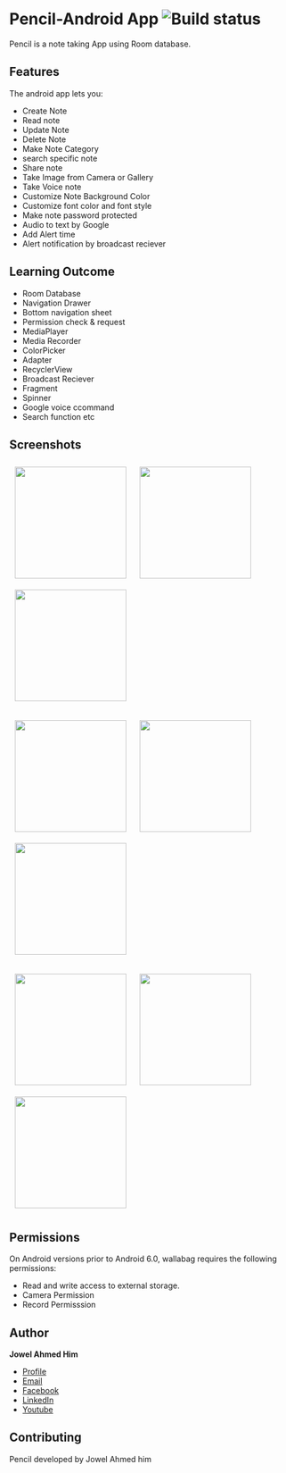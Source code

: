 # Pencil-Android App ![Build status](https://github.com/wallabag/android-app/workflows/CI/badge.svg?branch=master)

Pencil is a note taking App using Room database.

## Features

The android app lets you:
- Create Note
- Read note
- Update Note
- Delete Note
- Make Note Category
- search specific note
- Share note
- Take Image from Camera or Gallery
- Take Voice note 
- Customize Note Background Color
- Customize font color and font style
- Make note password protected
- Audio to text by Google 
- Add Alert time 
- Alert notification by broadcast reciever

## Learning Outcome

- Room Database
- Navigation Drawer
- Bottom navigation sheet
- Permission check & request
- MediaPlayer
- Media Recorder
- ColorPicker
- Adapter
- RecyclerView
- Broadcast Reciever
- Fragment
- Spinner
- Google voice ccommand
- Search function etc

## Screenshots

   [<img src="https://user-images.githubusercontent.com/82113036/123310251-b3bf8700-d547-11eb-9f84-2b636c43090f.png" align="center"
width="200"
    hspace="10" vspace="10">](/readme/Wallabag%20Article%20View.png)
   [<img src="https://user-images.githubusercontent.com/82113036/123310254-b4f0b400-d547-11eb-943b-f405dd77ada1.png" align="center"
width="200"
    hspace="10" vspace="10">](/readme/Wallabag%20Article%20View.png)
   [<img src="https://user-images.githubusercontent.com/82113036/123310256-b621e100-d547-11eb-8e1d-e6d377f49e47.png" align="center"
width="200"
    hspace="10" vspace="10">](/readme/Wallabag%20Reading%20List.png)
    
   [<img src="https://user-images.githubusercontent.com/82113036/123310260-b6ba7780-d547-11eb-9700-b8c5ce97cfb0.png" align="center"
width="200"
    hspace="10" vspace="10">](/readme/Wallabag%20Article%20View.png)
   [<img src="https://user-images.githubusercontent.com/82113036/123310261-b6ba7780-d547-11eb-9275-2e206aeb672b.png" align="center"
width="200"
    hspace="10" vspace="10">](/readme/Wallabag%20Article%20View.png)
   [<img src="https://user-images.githubusercontent.com/82113036/123310265-b7eba480-d547-11eb-8cd4-73e0f16ee523.png" align="center"
width="200"
    hspace="10" vspace="10">](/readme/Wallabag%20Article%20View.png)
    
   [<img src="https://user-images.githubusercontent.com/82113036/123310266-b8843b00-d547-11eb-83ef-2b0fa6fa841e.png" align="center"
width="200"
    hspace="10" vspace="10">](/readme/Wallabag%20Article%20View.png)
   [<img src="https://user-images.githubusercontent.com/82113036/123310271-b9b56800-d547-11eb-88ed-69f9a8c64b42.png" align="center"
width="200"
    hspace="10" vspace="10">](/readme/Wallabag%20Article%20View.png)
    [<img src="https://user-images.githubusercontent.com/82113036/123310276-bae69500-d547-11eb-9c95-2936a77efd4c.png" align="center"
width="200"
    hspace="10" vspace="10">](/readme/Wallabag%20Article%20View.png)
    


 
## Permissions

On Android versions prior to Android 6.0, wallabag requires the following permissions:
- Read and write access to external storage.
- Camera Permission
- Record Permisssion

## Author

**Jowel Ahmed Him**

- [Profile](https://github.com/JowelAhmedHim)
- [Email](mailto:jowelahmedhim@gmail.com?subject=Hi "Hi!")
- [Facebook](https://www.facebook.com/jowelahmedhim)
- [LinkedIn](https://www.linkedin.com/in/jowelahmedhim/)
- [Youtube](https://www.youtube.com/channel/UClDog-gMe4GC3lOhpX4P_Nw)

## Contributing

Pencil developed by Jowel Ahmed him   


